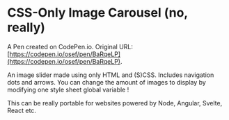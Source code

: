 # CSS-Only Image Carousel (no, really)

A Pen created on CodePen.io. Original URL: [https://codepen.io/osef/pen/BaRqeLP](https://codepen.io/osef/pen/BaRqeLP).

An image slider made using only HTML and (S)CSS.
Includes navigation dots and arrows.
You can change the amount of images to display by modifying one style sheet global variable !

This can be really portable for websites powered by Node, Angular, Svelte, React etc.